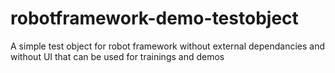 # robotframework-demo-testobject
A simple test object for robot framework without external dependancies and without UI that can be used for trainings and demos
